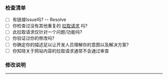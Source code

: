 ### 检查清单
- [ ] 有链接Issue吗? -- Resolve  <!--←如有请在这里填写具体链接的议题，例如 #114-->
- [ ] 你检查过没有其他重复的 [拉取请求](https://github.com/DuckDuckStudio/yazicbs.github.io/pulls) 吗?
- [ ] 此拉取请求仅针对一个问题/功能吗?
- [ ] 你验证过你的修改吗?
- [ ] 你确定你的描述足以让开发人员理解你的意图以及解决方案?
- [ ] 你知晓关于网站内容的拉取请求通常不会通过审查

### 修改说明

<!--在这里尽可能详细的描述你做的修改，以便开发人员审查你的修改。-->

---

